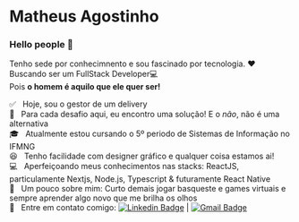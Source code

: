 

# Matheus Agostinho

### Hello people 👋
 Tenho sede por conhecimnento e sou fascinado por tecnologia. :heart: <br/>
Buscando ser um FullStack Developer:computer: <br/>
Pois **o homem é aquilo que ele quer ser!**

 :white_check_mark:  &nbsp;  Hoje, sou o gestor de um delivery 
 <br/> :100: &nbsp;  Para cada desafio aqui, eu encontro uma solução! E o *não*, não é uma alternativa 
 <br/> :mortar_board: &nbsp; Atualmente estou cursando o 5º periodo de Sistemas de Informação no IFMNG
 <br/> :laughing: &nbsp; Tenho facilidade com designer gráfico e qualquer coisa estamos ai!
 <br/> :computer: &nbsp; Aperfeiçoando meus conhecimentos nas stacks: ReactJS, particulamente Nextjs, Node.js, Typescript & futuramente React Native
 <br/> 💬  &nbsp; Um pouco sobre mim: Curto demais jogar basqueste e games virtuais e sempre aprender algo novo que me brilha os olhos
 <br/> :email: &nbsp; Entre em contato comigo: [![Linkedin Badge](https://img.shields.io/badge/-MatheusAgostinho-blue?style=flat-square&logo=Linkedin&logoColor=white&link=https://www.linkedin.com/in/matheus-agostinho-442a52119/)](https://www.linkedin.com/in/matheus-agostinho-442a52119/) 
| 
[![Gmail Badge](https://img.shields.io/badge/-matheus.agostinho13@gmail.com-c14438?style=flat-square&logo=Gmail&logoColor=white&link=mailto:matheus.agostinho13@gmail.com)](mailto:matheus.agostinho13@gmail.com)
